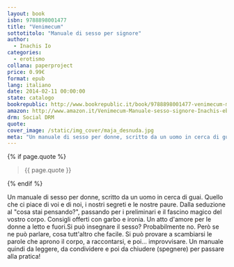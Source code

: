 ```yaml
---
layout: book
isbn: 9788898001477
title: "Venimecum"
sottotitolo: "Manuale di sesso per signore"
author:
  - Inachis Io
categories:
  - erotismo
collana: paperproject
price: 0.99€
format: epub
lang: italiano
date: 2014-02-11 00:00:00
state: catalogo
bookrepublic: http://www.bookrepublic.it/book/9788898001477-venimecum-manuale-di-sesso-per-signore/
amazon: http://www.amazon.it/Venimecum-Manuale-sesso-signore-Inachis-ebook/dp/B00ID6OT46/
drm: Social DRM
quote:
cover_image: /static/img_cover/maja_desnuda.jpg
meta: "Un manuale di sesso per donne, scritto da un uomo in cerca di guai. Quello che ci piace di voi e di noi, i nostri segreti e le nostre paure."
---
```


{% if page.quote %}
<blockquote>
    {{ page.quote }}
</blockquote>
{% endif %}

Un manuale di sesso per donne, scritto da un uomo in cerca di guai. Quello che ci piace di voi e di noi, i nostri segreti e le nostre paure. Dalla seduzione al "cosa stai pensando?", passando per i preliminari e il fascino magico del vostro corpo. Consigli offerti con garbo e ironia. Un atto d'amore per le donne a letto e fuori.Si può insegnare il sesso? Probabilmente no. Però se ne può parlare, cosa tutt'altro che facile. Si può provare a scambiarsi le parole che aprono il corpo, a raccontarsi, e poi... improvvisare. Un manuale quindi da leggere, da condividere e poi da chiudere (spegnere) per passare alla pratica!